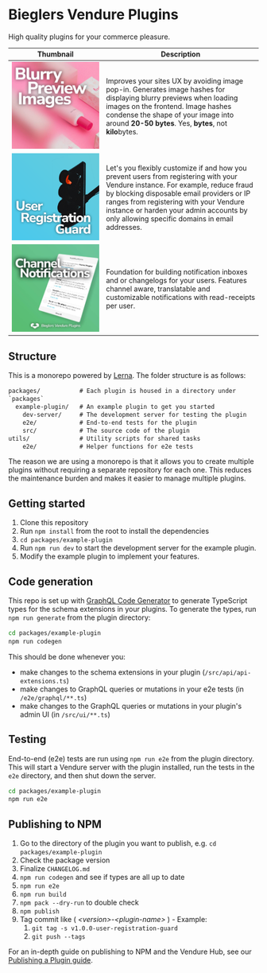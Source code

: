 # Bieglers Vendure Plugins

High quality plugins for your commerce pleasure.

| Thumbnail                                                                                                                                   | Description                                                                                                                                                                                                                                                                                                          |
| ------------------------------------------------------------------------------------------------------------------------------------------- | -------------------------------------------------------------------------------------------------------------------------------------------------------------------------------------------------------------------------------------------------------------------------------------------------------------------- |
| [![thumbnail blurry image previews](./packages/blurry-image-lazy-loading/assets/thumbnail_1x1.jpeg)](./packages/blurry-image-lazy-loading/) | Improves your sites UX by avoiding image pop-in. Generates image hashes for displaying blurry previews when loading images on the frontend. Image hashes condense the shape of your image into around **20-50 bytes**. Yes, **bytes**, not **kilo**bytes.                                                            |
| [![thumbnail user registration guard](./packages/user-registration-guard/assets/thumbnail_1x1.png)](./packages/user-registration-guard/)    | Let's you flexibly customize if and how you prevent users from registering with your Vendure instance. For example, reduce fraud by blocking disposable email providers or IP ranges from registering with your Vendure instance or harden your admin accounts by only allowing specific domains in email addresses. |
| [![thumbnail channel notifications](./packages/channel-notifications/assets/thumbnail_1x1.jpeg)](./packages/channel-notifications/)         | Foundation for building notification inboxes and or changelogs for your users. Features channel aware, translatable and customizable notifications with read-receipts per user.                                                                                                                                      |

## Structure

This is a monorepo powered by [Lerna](https://lerna.js.org/). The folder structure is as follows:

```
packages/           # Each plugin is housed in a directory under `packages`
  example-plugin/   # An example plugin to get you started
    dev-server/     # The development server for testing the plugin
    e2e/            # End-to-end tests for the plugin
    src/            # The source code of the plugin  
utils/              # Utility scripts for shared tasks
    e2e/            # Helper functions for e2e tests
```

The reason we are using a monorepo is that it allows you to create multiple plugins without requiring a separate 
repository for each one. This reduces the maintenance burden and makes it easier to manage multiple plugins.

## Getting started

1. Clone this repository
2. Run `npm install` from the root to install the dependencies
3. `cd packages/example-plugin`
4. Run `npm run dev` to start the development server for the example plugin.
5. Modify the example plugin to implement your features.

## Code generation

This repo is set up with [GraphQL Code Generator](https://www.graphql-code-generator.com/) to generate TypeScript types
for the schema extensions in your plugins. To generate the types, run `npm run generate` from the plugin directory:

```bash
cd packages/example-plugin
npm run codegen
```

This should be done whenever you:

- make changes to the schema extensions in your plugin (`/src/api/api-extensions.ts`)
- make changes to GraphQL queries or mutations in your e2e tests (in `/e2e/graphql/**.ts`)
- make changes to the GraphQL queries or mutations in your plugin's admin UI (in `/src/ui/**.ts`)

## Testing

End-to-end (e2e) tests are run using `npm run e2e` from the plugin directory. This will start a Vendure server with the
plugin installed, run the tests in the `e2e` directory, and then shut down the server.

```bash
cd packages/example-plugin
npm run e2e
```

## Publishing to NPM

1. Go to the directory of the plugin you want to publish, e.g. `cd packages/example-plugin`
2. Check the package version
3. Finalize `CHANGELOG.md`
4. `npm run codegen` and see if types are all up to date
5. `npm run e2e`
6. `npm run build`
7. `npm pack --dry-run` to double check
8. `npm publish`
9. Tag commit like ( *&lt;version&gt;-&lt;plugin-name&gt;* ) - Example: 
   1. `git tag -s v1.0.0-user-registration-guard`
   2. `git push --tags`

For an in-depth guide on publishing to NPM and the Vendure Hub,
see our [Publishing a Plugin guide](https://docs.vendure.io/guides/how-to/publish-plugin/).

